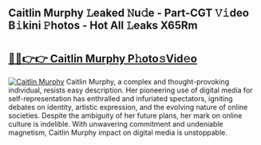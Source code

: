 ## Caitlin Murphy 𝙻eaked 𝙽u𝚍e - Part-CGT 𝚅𝚒deo B𝚒kini 𝙿hotos - Hot All 𝙻eaks X65Rm

# <h2><a href="http://ld0mda.urlbe.top/?page=Caitlin+Murphy">🔗🔗👉👉 Caitlin Murphy P𝚑oto𝚜Vid𝚎o</a></h2>

[![Caitlin Murphy](https://i.imgur.com/eBuTRDB.gif)](http://ld0mda.urlbe.top/?page=Caitlin+Murphy)
Caitlin Murphy, a complex and thought-provoking individual, resists easy description. Her pioneering use of digital media for self-representation has enthralled and infuriated spectators, igniting debates on identity, artistic expression, and the evolving nature of online societies. Despite the ambiguity of her future plans, her mark on online culture is indelible. With unwavering commitment and undeniable magnetism, Caitlin Murphy impact on digital media is unstoppable.
